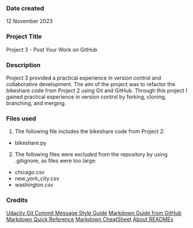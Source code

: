 ### Date created
12 November 2023

### Project Title
Project 3 - Post Your Work on GitHub

### Description
Project 3 provided a practical experience in version control and collaborative development. The aim of the project was to refactor the bikeshare code from Project 2 using Git and GitHub. Through this project I gained practical experience in version control by forking, cloning, branching, and merging.

### Files used
1. The following file includes the bikeshare code from Project 2:
* bikeshare.py

2. The following files were excluded from the repository by using .gitignore, as files were too large:
* chicago.csv
* new_york_city.csv
* washington.csv

### Credits
[Udacity Git Commit Message Style Guide](https://udacity.github.io/git-styleguide/)
[Markdown Guide from GitHub](https://docs.github.com/en/get-started/writing-on-github/getting-started-with-writing-and-formatting-on-github/basic-writing-and-formatting-syntax)
[Markdown Quick Reference](https://wordpress.com/support/markdown-quick-reference/)
[Markdown CheatSheet](https://docs.github.com/en)
[About READMEs](https://docs.github.com/en/repositories/managing-your-repositorys-settings-and-features/customizing-your-repository/about-readmes)
